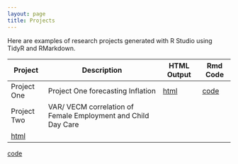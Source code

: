 ```yaml
---
layout: page
title: Projects
---
```


Here are examples of research projects generated with R Studio using TidyR and RMarkdown.

Project | Description | HTML Output | Rmd Code
--- | --- | --- | ---
Project One | Project One forecasting Inflation | [html](https://cjb23v.github.io/Project-One/index) | [code](https://github.com/cjb23v/Project-One/index)
Project Two | VAR/ VECM correlation of Female Employment and Child Day Care|
[html](https://cjb23v.github.io/Project-One/VAR-VECM)|
[code](https://github.com/Cjb23v/Project-One/blob/main/VAR-VECM.Rmd)
